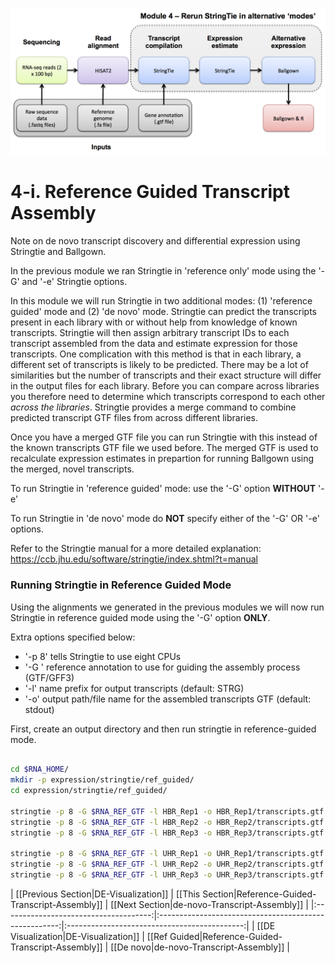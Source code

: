![RNA-seq Flowchart - Module 5](Images/RNA-seq_Flowchart5.png)

# 4-i. Reference Guided Transcript Assembly
Note on de novo transcript discovery and differential expression using Stringtie and Ballgown.

In the previous module we ran Stringtie in 'reference only' mode using the '-G' and '-e' Stringtie options.
	
In this module we will run Stringtie in two additional modes: (1) 'reference guided' mode and (2) 'de novo' mode. Stringtie can predict the transcripts present in each library with or without help from knowledge of known transcripts. Stringtie will then assign arbitrary transcript IDs to each transcript assembled from the data and estimate expression for those transcripts. One complication with this method is that in each library, a different set of transcripts is likely to be predicted. There may be a lot of similarities but the number of transcripts and their exact structure will differ in the output files for each library.  Before you can compare across libraries you therefore need to determine which transcripts correspond to each other *across the libraries*. Stringtie provides a merge command to combine predicted transcript GTF files from across different libraries.

Once you have a merged GTF file you can run Stringtie with this instead of the known transcripts GTF file we used before. The merged GTF is used to recalculate expression estimates in prepartion for running Ballgown using the merged, novel transcripts.
	
To run Stringtie in 'reference guided' mode: use the '-G' option **WITHOUT** '-e'

To run Stringtie in 'de novo' mode do **NOT** specify either of the '-G' OR '-e' options. 
	
Refer to the Stringtie manual for a more detailed explanation:
https://ccb.jhu.edu/software/stringtie/index.shtml?t=manual
		
### Running Stringtie in Reference Guided Mode
Using the alignments we generated in the previous modules we will now run Stringtie in reference guided mode using the '-G' option **ONLY**.

Extra options specified below:

* '-p 8' tells Stringtie to use eight CPUs
* '-G <known transcripts file>' reference annotation to use for guiding the assembly process (GTF/GFF3)
* '-l' name prefix for output transcripts (default: STRG)
* '-o' output path/file name for the assembled transcripts GTF (default: stdout)

First, create an output directory and then run stringtie in reference-guided mode. 

```bash

cd $RNA_HOME/
mkdir -p expression/stringtie/ref_guided/
cd expression/stringtie/ref_guided/

stringtie -p 8 -G $RNA_REF_GTF -l HBR_Rep1 -o HBR_Rep1/transcripts.gtf $RNA_ALIGN_DIR/HBR_Rep1.bam
stringtie -p 8 -G $RNA_REF_GTF -l HBR_Rep2 -o HBR_Rep2/transcripts.gtf $RNA_ALIGN_DIR/HBR_Rep2.bam
stringtie -p 8 -G $RNA_REF_GTF -l HBR_Rep3 -o HBR_Rep3/transcripts.gtf $RNA_ALIGN_DIR/HBR_Rep3.bam

stringtie -p 8 -G $RNA_REF_GTF -l UHR_Rep1 -o UHR_Rep1/transcripts.gtf $RNA_ALIGN_DIR/UHR_Rep1.bam
stringtie -p 8 -G $RNA_REF_GTF -l UHR_Rep2 -o UHR_Rep2/transcripts.gtf $RNA_ALIGN_DIR/UHR_Rep2.bam
stringtie -p 8 -G $RNA_REF_GTF -l UHR_Rep3 -o UHR_Rep3/transcripts.gtf $RNA_ALIGN_DIR/UHR_Rep3.bam

```

| [[Previous Section|DE-Visualization]] | [[This Section|Reference-Guided-Transcript-Assembly]] | [[Next Section|de-novo-Transcript-Assembly]] |
|:-------------------------------------:|:-----------------------------------------------------:|:--------------------------------------------:|
| [[DE Visualization|DE-Visualization]] | [[Ref Guided|Reference-Guided-Transcript-Assembly]]   | [[De novo|de-novo-Transcript-Assembly]]      |
